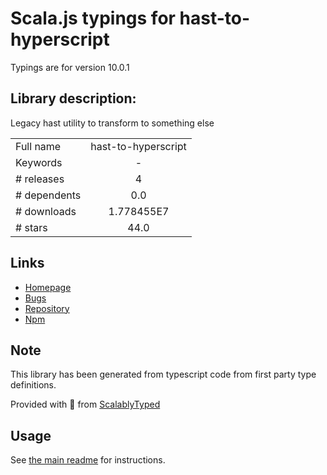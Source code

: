 
# Scala.js typings for hast-to-hyperscript

Typings are for version 10.0.1

## Library description:
Legacy hast utility to transform to something else

|                    |                 |
| ------------------ | :-------------: |
| Full name          | hast-to-hyperscript |
| Keywords           | - |
| # releases         | 4 |
| # dependents       | 0.0 |
| # downloads        | 1.778455E7 |
| # stars            | 44.0 |

## Links
- [Homepage](https://github.com/syntax-tree/hast-to-hyperscript#readme)
- [Bugs](https://github.com/syntax-tree/hast-to-hyperscript/issues)
- [Repository](https://github.com/syntax-tree/hast-to-hyperscript)
- [Npm](https://www.npmjs.com/package/hast-to-hyperscript)
    


## Note
This library has been generated from typescript code from first party type definitions.

Provided with :purple_heart: from [ScalablyTyped](https://github.com/oyvindberg/ScalablyTyped)

## Usage
See [the main readme](../../readme.md) for instructions.


